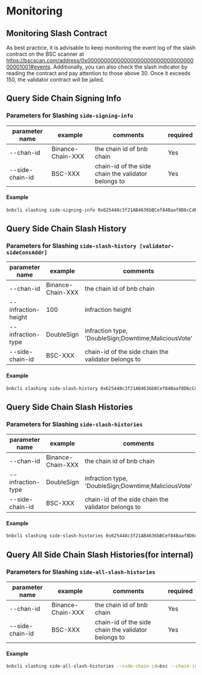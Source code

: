 # Monitoring

## Monitoring Slash Contract

As best practice, it is advisable to  keep monitoring the event log of the slash contract on the BSC scanner at 
<https://bscscan.com/address/0x0000000000000000000000000000000000001001#events>. Additionally, you can also check the slash indicator by reading the contract and pay attention to those above 30. Once it exceeds 150, the validator contract will be jailed.

## Query Side Chain Signing Info

### Parameters for Slashing `side-signing-info`

| **parameter name** | **example**       | **comments**                                         | **required** |
| ------------------ | ----------------- | ---------------------------------------------------- | ------------ |
| --chan-id          | Binance-Chain-XXX | the chain id of bnb chain                       | Yes          |
| --side-chain-id    | BSC-XXX           | chain-id of the side  chain the validator belongs to | Yes          |

#### Example

```bash
bnbcli slashing side-signing-info 0x625448c3f21AB4636bBCef84Baaf8D6cCdE13c3F --side-chain-id=bsc --chain-id=test-chain-8d7sJz --home ~/home_cli
```
##  Query Side Chain Slash History

### Parameters for Slashing `side-slash-history [validator-sideConsAddr]`

| **parameter name**  | **example**       | **comments**                                         | **required** |
| ------------------- | ----------------- | ---------------------------------------------------- | ------------ |
| --chan-id           | Binance-Chain-XXX | the chain id of bnb chain                       | Yes          |
| --infraction-height | 100               | infraction height                                    | Yes          |
| --infraction-type   | DoubleSign        | infraction type, 'DoubleSign;Downtime;MaliciousVote'               | Yes          |
| --side-chain-id     | BSC-XXX           | chain-id of the side chain the validator belongs to  | Yes          |

#### Example

```bash
bnbcli slashing side-slash-history 0x625448c3f21AB4636bBCef84Baaf8D6cCdE13c3F --infraction-height 100 --infraction-type DoubleSign --side-chain-id=bsc --chain-id=test-chain-8d7sJz --home ~/home_cli
```

## Query Side Chain Slash Histories

### Parameters for Slashing `side-slash-histories`

| **parameter name** | **example**       | **comments**                                         | **required** |
| ------------------ | ----------------- | ---------------------------------------------------- | ------------ |
| --chan-id          | Binance-Chain-XXX | the chain id of bnb chain                       | Yes          |
| --infraction-type  | DoubleSign        | infraction type, 'DoubleSign;Downtime;MaliciousVote'               | Option       |
| --side-chain-id    | BSC-XXX           | chain-id of the side chain the validator belongs to  | Yes          |

#### Example

```bash
bnbcli slashing side-slash-histories 0x625448c3f21AB4636bBCef84Baaf8D6cCdE13c3F --infraction-type DoubleSign --side-chain-id=bsc --chain-id=test-chain-8d7sJz --home ~/home_cli
```

## Query All Side Chain Slash Histories(for internal)

### Parameters for Slashing `side-all-slash-histories`

| **parameter name** | **example**       | **comments**                                         | **required** |
| ------------------ | ----------------- | ---------------------------------------------------- | ------------ |
| --chan-id          | Binance-Chain-XXX | the chain id of bnb chain                        | Yes          |
| --side-chain-id    | BSC-XXX           | chain-id of the side chain the validator belongs to  | Yes          |

#### Example

```bash
bnbcli slashing side-all-slash-histories --side-chain-id=bsc --chain-id=test-chain-8d7sJz --home ~/home_cli
```
